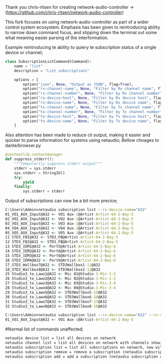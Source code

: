 Thank you chris-ritsen for creating network-audio-controller -> (https://github.com/chris-ritsen/network-audio-controller)

This fork focuses on using network-audio-controller as part of a wider control system ecosystem.
Emphasis has been given to reintroducing ability to narrow down command focus, and stipping down the terminal out some what meaning easier parsing of the interformation.

Example reintroducing te ability to quiery te subscription status of a single device or channel;



```python
class SubscriptionListCommand(Command):
    name = "list"
    description = "List subscriptions"

    options = [
        option("json", None, "Output as JSON", flag=True),
        option("rx-channel-name", None, "Filter by Rx channel name", flag=False),
        option("rx-channel-number", None, "Filter by Rx channel number", flag=False),
        option("rx-device-host", None, "Filter by Rx device host", flag=False),
        option("rx-device-name", None, "Filter by Rx device name", flag=False),
        option("tx-channel-name", None, "Filter by Tx channel name", flag=False),
        option("tx-channel-number", None, "Filter by Tx channel number", flag=False),
        option("tx-device-host", None, "Filter by Tx device host", flag=False),
        option("tx-device-name", None, "Filter by Tx device name", flag=False),
    ]
```


Also attention has been made to reduce cli output, making it easier and quicker to parse information for systems using netaudio;
Bellow chnages to dante/browser.py
```python
@contextlib.contextmanager
def suppress_stderr():
    """Temporarily suppress stderr output"""
    stderr = sys.stderr
    sys.stderr = StringIO()
    try:
        yield
    finally:
        sys.stderr = stderr
```

Output of subscriptions can now be a bit more precice;
```cmd
C:\Users\Admin>netaudio subscription list --rx-device-name="A32"
01_VO1_AUX_Input@A32 <- VO1 Aux-1@Artist-Artist-64-2-Bay-5
02_VO2_AUX_Input@A32 <- VO2 Aux-1@Artist-Artist-64-2-Bay-5
03_VO3_AUX_Input@A32 <- VO3 Aux-1@Artist-Artist-64-2-Bay-5
04_VO4_AUX_Input@A32 <- VO4 Aux-1@Artist-Artist-64-2-Bay-5
05_VO5_AUX_Input@A32 <- VO5 Aux-1@Artist-Artist-64-2-Bay-5
11 STD3_FB1@A32 <- STD3_FB@Artist-Artist-64-2-Bay-5
12 STD3_FB2@A32 <- STD3_FB@Artist-Artist-64-2-Bay-5
13 STD3_IEM1@A32 <- Port5@Artist-Artist-64-2-Bay-6
14 STD3_IEM2@A32 <- Port6@Artist-Artist-64-2-Bay-6
15 STD3_IEM3@A32 <- Port6@Artist-Artist-64-2-Bay-6
16 STD3_IEM4@A32 <- Port6@Artist-Artist-64-2-Bay-6
17_STD3_Wallbox7@A32 <- STD3Wallbox1-11@A32
18_STD3_Wallbox8@A32 <- STD3Wallbox2-12@A32
25 Studio3_to_Lawo1@A32 <- Mic 01@Studio-3-Mic-1-2
26 Studio3_to_Lawo2@A32 <- Mic 02@Studio-3-Mic-1-2
27 Studio3_to_Lawo3@A32 <- Mic 03@Studio-3-Mic-3-4
28 Studio3_to_Lawo4@A32 <- Mic 04@Studio-3-Mic-3-4
29 Studio3_to_Lawo5@A32 <- STD3Wallbox5-15@A32
30 Studio3_to_Lawo6@A32 <- STD3Wallbox6-16@A32
31 Studio3_to_Lawo7@A32 <- STD3Wallbox7-17@A32
32 Studio3_to_Lawo8@A32 <- STD3Wallbox8-18@A32

C:\Users\Admin>netaudio subscription list --rx-device-name="A32" --rx-channel-name="01_VO1_AUX_Input"
01_VO1_AUX_Input@A32 <- VO1 Aux-1@Artist-Artist-64-2-Bay-5
```



#Normal list of commands unaffected;

```cmd
netaudio device list = list all devices on network
netaudio channel list = list all devices on network with channels showing
netaudio subscription list = list all subscriptions on network, now wil options available '--rx-device-name=' '--rx-channel-name='
netaudio subscription remove = remove a subscription (netaudio subscription remove --rx-channel-name=10 --rx-device-name="A32")
netaudio subscription add = add a subscription (netaudio subscription add --tx-device-name="Artist-Artist-64-2-Bay-5" --tx-channel-name="02" --rx-channel-name="01" --rx-device-name="A32"
```
